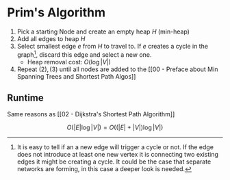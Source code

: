 # Prim's Algorithm

1. Pick a starting Node and create an empty heap $H$ (min-heap)
2. Add all edges to heap $H$
3. Select smallest edge $e$ from $H$ to travel to. If $e$ creates a cycle in the graph[^1], discard this edge and select a new one. 
	+ Heap removal cost: $O(\log{|V|})$
4. Repeat $(2), (3)$ until all nodes are added to the [[00 - Preface about Min Spanning Trees and Shortest Path Algos]]

## Runtime

Same reasons as [[02 - Dijkstra's Shortest Path Algorithm]]

$$
O\biggr(|E| \log{ |V| }\biggr) = O\biggr((|E|+|V|)\log{ |V| }\biggr)
$$

[^1]: It is easy to tell if an a new edge will trigger a cycle or not. If the edge does not introduce at least one new vertex it is connecting two existing edges it might be creating a cycle. It could be the case that separate networks are forming, in this case a deeper look is needed.   